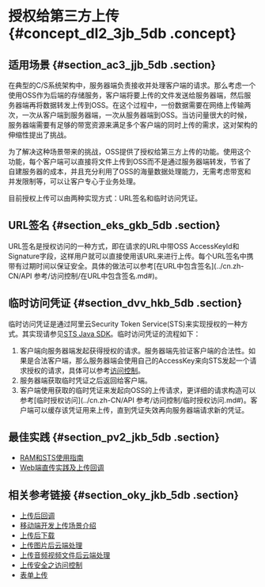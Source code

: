 # 授权给第三方上传 {#concept_dl2_3jb_5db .concept}

## 适用场景 {#section_ac3_jjb_5db .section}

在典型的C/S系统架构中，服务器端负责接收并处理客户端的请求。那么考虑一个使用OSS作为后端的存储服务，客户端将要上传的文件发送给服务器端，然后服务器端再将数据转发上传到OSS。在这个过程中，一份数据需要在网络上传输两次，一次从客户端到服务器端，一次从服务器端到OSS。当访问量很大的时候，服务器端需要有足够的带宽资源来满足多个客户端的同时上传的需求，这对架构的伸缩性提出了挑战。

为了解决这种场景带来的挑战，OSS提供了授权给第三方上传的功能。使用这个功能，每个客户端可以直接将文件上传到OSS而不是通过服务器端转发，节省了自建服务器的成本，并且充分利用了OSS的海量数据处理能力，无需考虑带宽和并发限制等，可以让客户专心于业务处理。

目前授权上传可以由两种实现方式：URL签名和临时访问凭证。

## URL签名 {#section_eks_gkb_5db .section}

URL签名是授权访问的一种方式，即在请求的URL中带OSS AccessKeyId和Signature字段，这样用户就可以直接使用该URL来进行上传。每个URL签名中携带有过期时间以保证安全。具体的做法可以参考[在URL中包含签名](../cn.zh-CN/API 参考/访问控制/在URL中包含签名.md#)。

## 临时访问凭证 {#section_dvv_hkb_5db .section}

临时访问凭证是通过阿里云Security Token Service\(STS\)来实现授权的一种方式。其实现请参见[STS Java SDK](https://help.aliyun.com/document_detail/28786.html)。临时访问凭证的流程如下：

1.  客户端向服务器端发起获得授权的请求。服务器端先验证客户端的合法性。如果是合法客户端，那么服务器端会使用自己的AccessKey来向STS发起一个请求授权的请求，具体可以参考[访问控制](cn.zh-CN//访问控制.md#)。
2.  服务器端获取临时凭证之后返回给客户端。
3.  客户端使用获取的临时凭证来发起向OSS的上传请求，更详细的请求构造可以参考[临时授权访问](../cn.zh-CN/API 参考/访问控制/临时授权访问.md#)。客户端可以缓存该凭证用来上传，直到凭证失效再向服务器端请求新的凭证。

## 最佳实践 {#section_pv2_jkb_5db .section}

-   [RAM和STS使用指南](../cn.zh-CN//权限管理概述.md#)
-   [Web端直传实践及上传回调](../cn.zh-CN//Web端直传实践简介.md#)

## 相关参考链接 {#section_oky_jkb_5db .section}

-   [上传后回调](cn.zh-CN/开发指南/上传文件/上传回调.md#)
-   [移动端开发上传场景介绍](cn.zh-CN/开发指南/接入OSS/基于OSS的移动开发.md#)
-   [上传后下载](cn.zh-CN/开发指南/下载文件/简单下载.md#)
-   [上传图片后云端处理](cn.zh-CN/开发指南/图片服务.md#)
-   [上传音频视频文件后云端处理](cn.zh-CN/开发指南/云端数据处理.md#)
-   [上传安全之访问控制](cn.zh-CN//访问控制.md#)
-   [表单上传](../cn.zh-CN//上传文件.md#)

